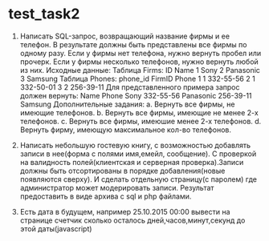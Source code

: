 ﻿# test_task2
1. Написать SQL-запрос, возвращающий название фирмы и ее телефон. В результате
должны быть представлены все фирмы по одному разу. Если у фирмы нет телефона,
нужно вернуть пробел или прочерк. Если у фирмы несколько телефонов, нужно
вернуть любой из них.
Исходные данные:
Таблица Firms:
ID Name
1 Sony
2 Panasonic
3 Samsung
Таблица Phones:
phone_id FirmID Phone
1 1 332-55-56
2 1 332-50-01
3 2 256-39-11
Для представленного примера запрос должен вернуть:
Name Phone
Sony 332-55-56
Panasonic 256-39-11
Samsung
Дополнительные задания:
a. Вернуть все фирмы, не имеющие телефонов.
b. Вернуть все фирмы, имеющие не менее 2-х телефонов.
c. Вернуть все фирмы, имеюшие менее 2-х телефонов.
d. Вернуть фирму, имеющую максимальное кол-во телефонов.
 
2. Написать небольшую гостевую книгу, с возможностью добавлять записи в нее(форма с полями имя,емейл, сообщение). 
С проверкой на валидность полей(клиентская и серверная проверка).Записи должны быть отсортированы в порядке добавления(новые появляются сверху).
И сделать отдельную страницу(с паролем) где администратор может модерировать записи.
Результат предоставить в виде архива с sql и php файлами.
3. Есть дата в будущем, например 25.10.2015 00:00
 вывести на странице счетчик сколько осталось дней,часов,минут,секунд до этой даты(javascript)
